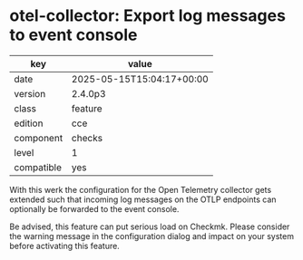 [//]: # (werk v2)
# otel-collector: Export log messages to event console

key        | value
---------- | ---
date       | 2025-05-15T15:04:17+00:00
version    | 2.4.0p3
class      | feature
edition    | cce
component  | checks
level      | 1
compatible | yes

With this werk the configuration for the Open Telemetry collector gets extended such that incoming log messages on the OTLP endpoints can optionally be forwarded to the event console.

Be advised, this feature can put serious load on Checkmk.
Please consider the warning message in the configuration dialog and impact on your system before activating this feature.



